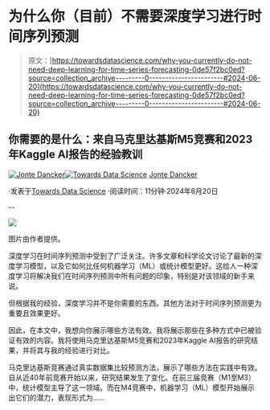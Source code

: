 # 为什么你（目前）不需要深度学习进行时间序列预测

> 原文：[https://towardsdatascience.com/why-you-currently-do-not-need-deep-learning-for-time-series-forecasting-0de57f2bc0ed?source=collection_archive---------0-----------------------#2024-06-20](https://towardsdatascience.com/why-you-currently-do-not-need-deep-learning-for-time-series-forecasting-0de57f2bc0ed?source=collection_archive---------0-----------------------#2024-06-20)

## 你需要的是什么：来自马克里达基斯M5竞赛和2023年Kaggle AI报告的经验教训

[](https://medium.com/@jodancker?source=post_page---byline--0de57f2bc0ed--------------------------------)[![Jonte Dancker](../Images/29e37a1a1cabc15cfb90a860b2931f03.png)](https://medium.com/@jodancker?source=post_page---byline--0de57f2bc0ed--------------------------------)[](https://towardsdatascience.com/?source=post_page---byline--0de57f2bc0ed--------------------------------)[![Towards Data Science](../Images/a6ff2676ffcc0c7aad8aaf1d79379785.png)](https://towardsdatascience.com/?source=post_page---byline--0de57f2bc0ed--------------------------------) [Jonte Dancker](https://medium.com/@jodancker?source=post_page---byline--0de57f2bc0ed--------------------------------)

·发表于[Towards Data Science](https://towardsdatascience.com/?source=post_page---byline--0de57f2bc0ed--------------------------------) ·阅读时间：11分钟·2024年6月20日

--

![](../Images/2aaf1b5c74707730a64776d5915bb4c4.png)

图片由作者提供。

深度学习在时间序列预测中受到了广泛关注。许多文章和科学论文讨论了最新的深度学习模型，以及它如何比任何机器学习（ML）或统计模型更好。这给人一种深度学习将解决我们在时间序列预测中所有问题的印象，特别是对该领域的新手来说。

但根据我的经验，深度学习并不是你需要的东西。其他方法对于时间序列预测更为重要且效果更好。

因此，在本文中，我想向你展示哪些方法有效。我将展示那些在多种方式中已被验证有效的内容。我将使用马克里达基斯M5竞赛和2023年Kaggle AI报告的研究结果，并将其与我的经验进行对比。

马克里达基斯竞赛通过真实数据集比较预测方法，展示了哪些方法在实践中有效。自从近40年前竞赛开始以来，研究结果发生了变化。在前三届竞赛（M1至M3）中，统计模型主导了这一领域。而在M4竞赛中，机器学习（ML）模型开始展示出它们的潜力，表现形式为……
